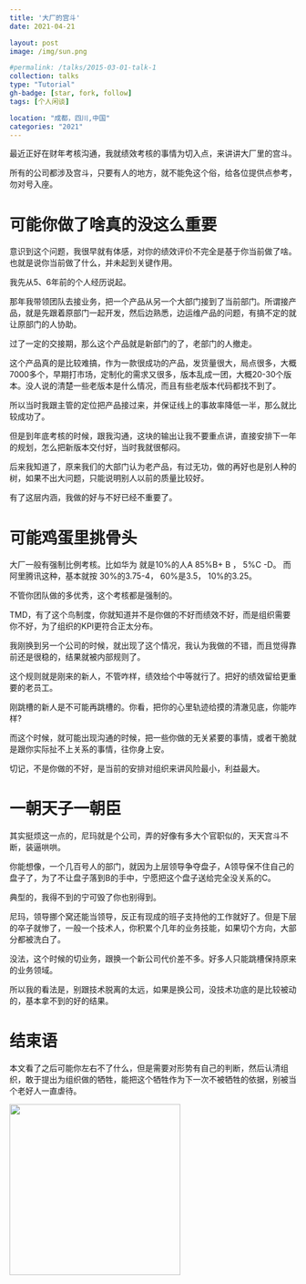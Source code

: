 ```yaml
---
title: '大厂的宫斗'
date: 2021-04-21

layout: post
image: /img/sun.png

#permalink: /talks/2015-03-01-talk-1
collection: talks
type: "Tutorial"
gh-badge: [star, fork, follow]
tags: [个人闲谈]

location: "成都，四川,中国"
categories: "2021"
---
```

最近正好在财年考核沟通，我就绩效考核的事情为切入点，来讲讲大厂里的宫斗。

所有的公司都涉及宫斗，只要有人的地方，就不能免这个俗，给各位提供点参考，勿对号入座。

# 可能你做了啥真的没这么重要

意识到这个问题，我很早就有体感，对你的绩效评价不完全是基于你当前做了啥。也就是说你当前做了什么，并未起到关键作用。

我先从5、6年前的个人经历说起。

那年我带领团队去接业务，把一个产品从另一个大部门接到了当前部门。所谓接产品，就是先跟着原部门一起开发，然后边熟悉，边运维产品的问题，有搞不定的就让原部门的人协助。

过了一定的交接期，那么这个产品就是新部门的了，老部门的人撤走。

这个产品真的是比较难搞，作为一款很成功的产品，发货量很大，局点很多，大概7000多个，早期打市场，定制化的需求又很多，版本乱成一团，大概20-30个版本。没人说的清楚一些老版本是什么情况，而且有些老版本代码都找不到了。

所以当时我跟主管的定位把产品接过来，并保证线上的事故率降低一半，那么就比较成功了。

但是到年底考核的时候，跟我沟通，这块的输出让我不要重点讲，直接安排下一年的规划，怎么把新版本交付好，当时我就很郁闷。

后来我知道了，原来我们的大部门认为老产品，有过无功，做的再好也是别人种的树，如果不出大问题，只能说明别人以前的质量比较好。

有了这层内涵，我做的好与不好已经不重要了。

# 可能鸡蛋里挑骨头

大厂一般有强制比例考核。比如华为 就是10%的人A   85%B+ B ， 5%C -D。 而阿里腾讯这种，基本就按 30%的3.75-4， 60%是3.5， 10%的3.25。

不管你团队做的多优秀，这个考核都是强制的。

TMD，有了这个鸟制度，你就知道并不是你做的不好而绩效不好，而是组织需要你不好，为了组织的KPI更符合正太分布。

我刚换到另一个公司的时候，就出现了这个情况，我认为我做的不错，而且觉得靠前还是很稳的，结果就被内部规则了。 

这个规则就是刚来的新人，不管咋样，绩效给个中等就行了。把好的绩效留给更重要的老员工。

刚跳槽的新人是不可能再跳槽的。你看，把你的心里轨迹给摸的清澈见底，你能咋样?

而这个时候，就可能出现沟通的时候，把一些你做的无关紧要的事情，或者干脆就是跟你实际扯不上关系的事情，往你身上安。

切记，不是你做的不好，是当前的安排对组织来讲风险最小，利益最大。

# 一朝天子一朝臣

其实挺烦这一点的，尼玛就是个公司，弄的好像有多大个官职似的，天天宫斗不断，装逼哄哄。

你能想像，一个几百号人的部门，就因为上层领导争夺盘子，A领导保不住自己的盘子了，为了不让盘子落到B的手中，宁愿把这个盘子送给完全没关系的C。 

典型的，我得不到的宁可毁了你也别得到。

尼玛，领导挪个窝还能当领导，反正有现成的班子支持他的工作就好了。但是下层的卒子就惨了，一般一个技术人，你积累个几年的业务技能，如果切个方向，大部分都被洗白了。

没法，这个时候的切业务，跟换一个新公司代价差不多。好多人只能跳槽保持原来的业务领域。

所以我的看法是，别跟技术脱离的太远，如果是换公司，没技术功底的是比较被动的，基本拿不到的好的结果。

# 结束语


本文看了之后可能你左右不了什么，但是需要对形势有自己的判断，然后认清组织，敢于提出为组织做的牺牲，能把这个牺牲作为下一次不被牺牲的依据，别被当个老好人一直虐待。

<img src="https://chaoxiyan1225.github.io/img/gexing/fota.jpg" align="center" height="300" width="300">
